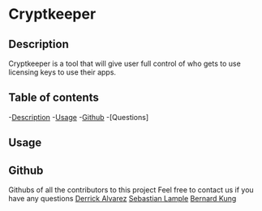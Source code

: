 # Cryptkeeper

## Description 

Cryptkeeper is a tool that will give user full control of who gets to use licensing keys to use their apps.

## Table of contents

-[Description](#description)
-[Usage](#usage)
-[Github](#github)
-[Questions]

## Usage



## Github
Githubs of all the contributors to this project
Feel free to contact us if you have any questions 
[Derrick Alvarez](http://github.com/da-2005)
[Sebastian Lample](http://github.com/AstrosTech)
[Bernard Kung](http://github.com/beanardk)



